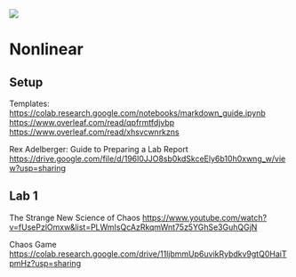 <img src='http://images.computerhistory.org/revonline/images/500004490-03-01.jpg?w=600'>

# Nonlinear

## Setup

Templates:
https://colab.research.google.com/notebooks/markdown_guide.ipynb
https://www.overleaf.com/read/qpfrmtfdjvbp
https://www.overleaf.com/read/xhsvcwnrkzns

Rex Adelberger: Guide to Preparing a Lab Report
https://drive.google.com/file/d/196l0JJO8sb0kdSkceEly6b10h0xwng_w/view?usp=sharing


## Lab 1 

The Strange New Science of Chaos
https://www.youtube.com/watch?v=fUsePzlOmxw&list=PLWmIsQcAzRkqmWnt75z5YGhSe3GuhQGjN

Chaos Game
https://colab.research.google.com/drive/11ljbmmUp6uvikRybdkv9gtQ0HaiTpmHz?usp=sharing


